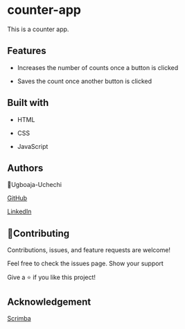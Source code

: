 # counter-app

This is a counter app.

## Features

- Increases the number of counts once a button is clicked

- Saves the count once another button is clicked

## Built with

- HTML

- CSS

- JavaScript

## Authors

👤Ugboaja-Uchechi

[GitHub](https://github.com/Ugboaja-Uchechi)

[LinkedIn](https://www.linkedin.com/in/stephanie-ugboaja-930a2a216/)

## 🤝Contributing

Contributions, issues, and feature requests are welcome!

Feel free to check the issues page. Show your support

Give a ⭐️ if you like this project!

## Acknowledgement

[Scrimba](https://scrimba.com/allcourses)
